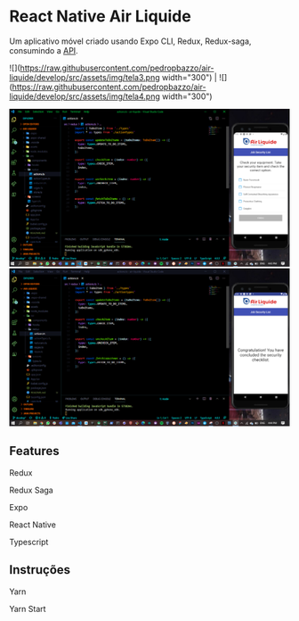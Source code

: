 # React Native Air Liquide


Um aplicativo móvel criado usando Expo CLI, Redux, Redux-saga, consumindo a [API]( https://my.api.mockaroo.com/epilist?key=52d6c330).

![](https://raw.githubusercontent.com/pedropbazzo/air-liquide/develop/src/assets/img/tela3.png width="300")  |  ![](https://raw.githubusercontent.com/pedropbazzo/air-liquide/develop/src/assets/img/tela4.png width="300")

<img src="https://raw.githubusercontent.com/pedropbazzo/air-liquide/develop/src/assets/img/tela1.PNG" width="600">

<img src="https://raw.githubusercontent.com/pedropbazzo/air-liquide/develop/src/assets/img/tela2.PNG" width="600">

## Features

Redux

Redux Saga

Expo

React Native

Typescript


## Instruções 

Yarn 

Yarn Start